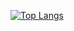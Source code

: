 
[![Top Langs](https://github-readme-stats-l23213f2v.vercel.app/api/top-langs/?username=nurgasemetey&hide=html,scss,css,lua,shell,less&langs_count=10)](https://github.com/anuraghazra/github-readme-stats)
